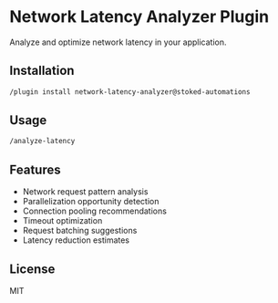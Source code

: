 # Network Latency Analyzer Plugin

Analyze and optimize network latency in your application.

## Installation

```bash
/plugin install network-latency-analyzer@stoked-automations
```

## Usage

```bash
/analyze-latency
```

## Features

- Network request pattern analysis
- Parallelization opportunity detection
- Connection pooling recommendations
- Timeout optimization
- Request batching suggestions
- Latency reduction estimates

## License

MIT
